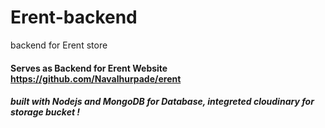 # Erent-backend
backend for Erent store

#### Serves as Backend for Erent Website https://github.com/Navalhurpade/erent

##### built with Nodejs and MongoDB for Database, integreted cloudinary for storage bucket !
